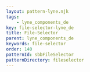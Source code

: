 ```yaml
---
layout: pattern-lyne.njk
tags: 
    - lyne_components_de
key: file-selector-lyne_de
title: File-Selector
parent: lyne_components_de
keywords: file-selector
order: 140
patternId: sbbFileSelector
patternDirectory: fileselector
---
```

